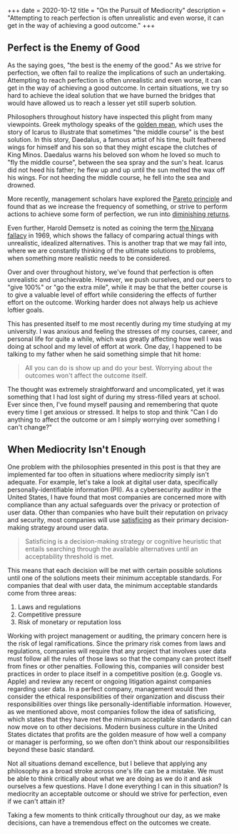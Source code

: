 +++
date = 2020-10-12
title = "On the Pursuit of Mediocrity"
description = "Attempting to reach perfection is often unrealistic and even worse, it can get in the way of achieving a good outcome."
+++

## Perfect is the Enemy of Good

As the saying goes, "the best is the enemy of the good." As we strive for perfection, we often fail to realize the
implications of such an undertaking. Attempting to reach perfection is often unrealistic and even worse, it can get in
the way of achieving a good outcome. In certain situations, we try so hard to achieve the ideal solution that we have
burned the bridges that would have allowed us to reach a lesser yet still superb solution.

Philosophers throughout history have inspected this plight from many viewpoints. Greek mythology speaks of
the [golden mean](https://en.wikipedia.org/wiki/Golden_mean_(philosophy)), which uses the story of Icarus to illustrate
that sometimes "the middle course" is the best solution. In this story, Daedalus, a famous artist of his time, built
feathered wings for himself and his son so that they might escape the clutches of King Minos. Daedalus warns his beloved
son whom he loved so much to "fly the middle course", between the sea spray and the sun's heat. Icarus did not heed his
father; he flew up and up until the sun melted the wax off his wings. For not heeding the middle course, he fell into
the sea and drowned.

More recently, management scholars have explored the [Pareto principle](https://en.wikipedia.org/wiki/Pareto_principle)
and found that as we increase the frequency of something, or strive to perform actions to achieve some form of
perfection, we run into [diminishing returns](https://en.wikipedia.org/wiki/Diminishing_returns).

Even further, Harold Demsetz is noted as coining the
term [the Nirvana fallacy](https://en.wikipedia.org/wiki/Nirvana_fallacy) in 1969, which shows the fallacy of comparing
actual things with unrealistic, idealized alternatives. This is another trap that we may fall into, where we are
constantly thinking of the ultimate solutions to problems, when something more realistic needs to be considered.

Over and over throughout history, we've found that perfection is often unrealistic and unachievable. However, we push
ourselves, and our peers to "give 100%" or "go the extra mile", while it may be that the better course is to give a
valuable level of effort while considering the effects of further effort on the outcome. Working harder does not always
help us achieve loftier goals.

This has presented itself to me most recently during my time studying at my university. I was anxious and feeling the
stresses of my courses, career, and personal life for quite a while, which was greatly affecting how well I was doing at
school and my level of effort at work. One day, I happened to be talking to my father when he said something simple that
hit home:

> All you can do is show up and do your best. Worrying about the outcomes won't affect the outcome itself.

The thought was extremely straightforward and uncomplicated, yet it was something that I had lost sight of during my
stress-filled years at school. Ever since then, I've found myself pausing and remembering that quote every time I get
anxious or stressed. It helps to stop and think "Can I do anything to affect the outcome or am I simply worrying over
something I can't change?"

## When Mediocrity Isn't Enough

One problem with the philosophies presented in this post is that they are implemented far too often in situations where
mediocrity simply isn't adequate. For example, let's take a look at digital user data, specifically
personally-identifiable information (PII). As a cybersecurity auditor in the United States, I have found that most
companies are concerned more with compliance than any actual safeguards over the privacy or protection of user data.
Other than companies who have built their reputation on privacy and security, most companies will
use [satisficing](https://en.wikipedia.org/wiki/Satisficing) as their primary decision-making strategy around user data.

> Satisficing is a decision-making strategy or cognitive heuristic that entails searching through the available alternatives until an acceptability threshold is met.

This means that each decision will be met with certain possible solutions until one of the solutions meets their minimum
acceptable standards. For companies that deal with user data, the minimum acceptable standards come from three areas:

1. Laws and regulations
2. Competitive pressure
3. Risk of monetary or reputation loss

Working with project management or auditing, the primary concern here is the risk of legal ramifications. Since the
primary risk comes from laws and regulations, companies will require that any project that involves user data must
follow all the rules of those laws so that the company can protect itself from fines or other penalties. Following this,
companies will consider best practices in order to place itself in a competitive position (e.g. Google vs. Apple) and
review any recent or ongoing litigation against companies regarding user data. In a perfect company, management would
then consider the ethical responsibilities of their organization and discuss their responsibilities over things like
personally-identifiable information. However, as we mentioned above, most companies follow the idea of satisficing,
which states that they have met the minimum acceptable standards and can now move on to other decisions. Modern business
culture in the United States dictates that profits are the golden measure of how well a company or manager is
performing, so we often don't think about our responsibilities beyond these basic standard.

Not all situations demand excellence, but I believe that applying any philosophy as a broad stroke across one's life can
be a mistake. We must be able to think critically about what we are doing as we do it and ask ourselves a few questions.
Have I done everything I can in this situation? Is mediocrity an acceptable outcome or should we strive for perfection,
even if we can't attain it?

Taking a few moments to think critically throughout our day, as we make decisions, can have a tremendous effect on the
outcomes we create.
